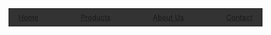 <!DOCTYPE html>
<html lang="en">
<head>
  <meta charset="UTF-8">
  <meta name="viewport" content="width=device-width, initial-scale=1.0">
  <title>Horizontal Navigation with Dropdown</title>
  <style>
    /* Style the navigation bar */
    .navigation {
      background-color: #333;
      color: #fff;
      display: flex;
      justify-content: space-between;
      padding: 10px 20px;
    }

    .navigation a {
      color: inherit;
      text-decoration: none;
      padding: 10px 15px;
    }

    .navigation a:hover {
      background-color: #222;
    }

    /* Style the dropdown list */
    .dropdown {
      position: relative;
      display: inline-block;
    }

    .dropdown-content {
      display: none;
      position: absolute;
      background-color: #f1f1f1;
      min-width: 160px;
      box-shadow: 0px 8px 16px 0px rgba(0,0,0,0.2);
      z-index: 1;
    }

    .dropdown-content a {
      color: black;
      padding: 12px 16px;
      text-decoration: none;
      display: block;
    }

    .dropdown-content a:hover {background-color: #ddd;}

    .dropdown:hover .dropdown-content {display: block;}
  </style>
</head>
<body>
  <header>
    <nav class="navigation">
      <a href="#">Home</a>
      <div class="dropdown">
        <a href="#">Products</a>
        <div class="dropdown-content">
          <a href="#">Category 1</a>
          <a href="#">Category 2</a>
          <div class="dropdown"> <a href="#">Subcategory 1.1</a>
            <div class="dropdown-content">
              <a href="#">Subcategory 1.1.1</a>
              <a href="#">Subcategory 1.1.2</a>
            </div>
          </div>
          <a href="#">Category 3</a>
        </div>
      </div>
      <a href="#">About Us</a>
      <a href="#">Contact</a>
    </nav>
  </header>

  </body>
</html>

